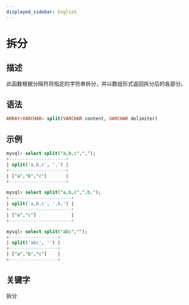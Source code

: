 ```yaml
---
displayed_sidebar: English
---
```


# 拆分

## 描述

此函数根据分隔符将指定的字符串拆分，并以数组形式返回拆分后的各部分。

## 语法

```SQL
ARRAY<VARCHAR> split(VARCHAR content, VARCHAR delimiter)
```

## 示例

```SQL
mysql> select split("a,b,c",",");
+---------------------+
| split('a,b,c', ',') |
+---------------------+
| ["a","b","c"]       |
+---------------------+

mysql> select split("a,b,c",",b,");
+-----------------------+
| split('a,b,c', ',b,') |
+-----------------------+
| ["a","c"]             |
+-----------------------+

mysql> select split("abc","");
+------------------+
| split('abc', '') |
+------------------+
| ["a","b","c"]    |
+------------------+
```

## 关键字

拆分
